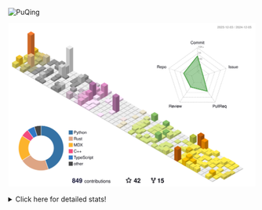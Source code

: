 ![PuQing](https://user-images.githubusercontent.com/27223114/171565019-9a56fae6-b08b-421f-99db-7e830da42371.png)

![](./profile-3d-contrib/profile-season-animate.svg)

<details>
<summary>Click here for detailed stats!</summary>

<!--START_SECTION:waka-->
![Lines of code](https://img.shields.io/badge/From%20Hello%20World%20I%27ve%20Written-1.4%20million%20lines%20of%20code-blue)

**🐱 My GitHub Data** 

> 📦 413.2 kB Used in GitHub's Storage 
 > 
> 🏆 720 Contributions in the Year 2024
 > 
> 🚫 Not Opted to Hire
 > 
> 📜 61 Public Repositories 
 > 
> 🔑 30 Private Repositories 
 > 
**I'm an Early 🐤** 

```text
🌞 Morning                559 commits         ██░░░░░░░░░░░░░░░░░░░░░░░   07.09 % 
🌆 Daytime                3403 commits        ███████████░░░░░░░░░░░░░░   43.19 % 
🌃 Evening                1767 commits        ██████░░░░░░░░░░░░░░░░░░░   22.43 % 
🌙 Night                  2150 commits        ███████░░░░░░░░░░░░░░░░░░   27.29 % 
```


📊 **This Week I Spent My Time On** 

```text
💬 Programming Languages: 
Browsing                 14 hrs              ██████████░░░░░░░░░░░░░░░   40.94 % 
Searching                6 hrs 28 mins       █████░░░░░░░░░░░░░░░░░░░░   18.95 % 
GitHubing                5 hrs               ████░░░░░░░░░░░░░░░░░░░░░   14.64 % 
Fish Touching            2 hrs 36 mins       ██░░░░░░░░░░░░░░░░░░░░░░░   07.64 % 
Python                   2 hrs 24 mins       ██░░░░░░░░░░░░░░░░░░░░░░░   07.02 % 

🔥 Editors: 
Chrome                   28 hrs 32 mins      █████████████████████░░░░   83.45 % 
VS Code                  4 hrs 7 mins        ███░░░░░░░░░░░░░░░░░░░░░░   12.06 % 
fish                     1 hr 18 mins        █░░░░░░░░░░░░░░░░░░░░░░░░   03.82 % 
Obsidian                 13 mins             ░░░░░░░░░░░░░░░░░░░░░░░░░   00.67 % 

💻 Operating System: 
Mac                      30 hrs 15 mins      ██████████████████████░░░   88.45 % 
Linux                    2 hrs 57 mins       ██░░░░░░░░░░░░░░░░░░░░░░░   08.63 % 
WSL                      59 mins             █░░░░░░░░░░░░░░░░░░░░░░░░   02.92 % 
```


<!--END_SECTION:waka-->
</details>
